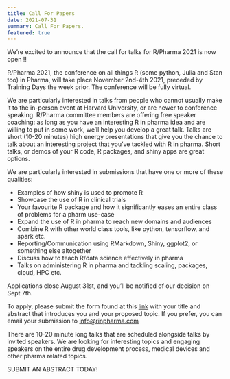 ```yaml
---
title: Call For Papers
date: 2021-07-31
summary: Call For Papers.
featured: true
---
```


We’re excited to announce that the call for talks for R/Pharma 2021 is now open !!

R/Pharma 2021, the conference on all things R (some python, Julia and Stan too) in Pharma, will take place November 2nd-4th 2021, preceded by Training Days the week prior.  The conference will be fully virtual.

We are particularly interested in talks from people who cannot usually make it to the in-person event at Harvard University, or are newer to conference speaking.  R/Pharma committee members are offering free speaker coaching: as long as you have an interesting R in pharma idea and are willing to put in some work, we’ll help you develop a great talk.  Talks are short (10-20 minutes) high energy presentations that give you the chance to talk about an interesting project that you’ve tackled with R in pharma. Short talks, or demos of your R code, R packages, and shiny apps are great options. 

We are particularly interested in submissions that have one or more of these qualities:

-  Examples of how shiny is used to promote R
-  Showcase the use of R in clinical trials
-  Your favourite R package and how it significantly eases an entire class of problems for a pharm use-case
-  Expand the use of R in pharma to reach new domains and audiences
-  Combine R with other world class tools, like python, tensorflow, and spark etc.
-  Reporting/Communication using RMarkdown, Shiny, ggplot2, or something else altogether
-  Discuss how to teach R/data science effectively in pharma
-  Talks on administering R in pharma and tackling scaling, packages, cloud, HPC etc.

Applications close August 31st, and you’ll be notified of our decision on Sept 7th.

To apply, please submit the form found at this [link](https://epijim.typeform.com/to/PMEpRS)  with your title and abstract that introduces you and your proposed topic. If you prefer, you can email your submission to info@rinpharma.com

There are 10-20 minute long talks that are scheduled alongside talks by invited speakers. We are looking for interesting topics and engaging speakers on the entire drug development process, medical devices and other pharma related topics.

SUBMIT AN ABSTRACT TODAY!

